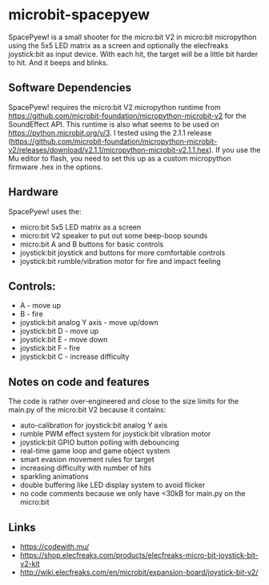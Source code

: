 # microbit-spacepyew

SpacePyew! is a small shooter for the micro:bit V2 in micro:bit micropython using the 5x5 LED matrix as a screen and optionally the elecfreaks joystick:bit as input device.
With each hit, the target will be a little bit harder to hit. And it beeps and blinks.

## Software Dependencies

SpacePyew! requires the micro:bit V2 micropython runtime from https://github.com/microbit-foundation/micropython-microbit-v2 for the SoundEffect API.
This runtime is also what seems to be used on https://python.microbit.org/v/3.
I tested using the 2.1.1 release  (https://github.com/microbit-foundation/micropython-microbit-v2/releases/download/v2.1.1/micropython-microbit-v2.1.1.hex).
If you use the Mu editor to flash, you need to set this up as a custom micropython firmware .hex in the options.

## Hardware

SpacePyew! uses the:

* micro:bit 5x5 LED matrix as a screen
* micro:bit V2 speaker to put out some beep-boop sounds
* micro:bit A and B buttons for basic controls
* joystick:bit joystick and buttons for more comfortable controls
* joystick:bit rumble/vibration motor for fire and impact feeling

## Controls:

* A - move up
* B - fire
* joystick:bit analog Y axis - move up/down
* joystick:bit D - move up
* joystick:bit E - move down
* joystick:bit F - fire
* joystick:bit C - increase difficulty

## Notes on code and features

The code is rather over-engineered and close to the size limits for the main.py of the micro:bit V2 because it contains:
* auto-calibration for joystick:bit analog Y axis
* rumble PWM effect system for joystick:bit vibration motor
* joystick:bit GPIO button polling with debouncing
* real-time game loop and game object system
* smart evasion movement rules for target
* increasing difficulty with number of hits
* sparkling animations
* double buffering like LED display system to avoid flicker
* no code comments because we only have <30kB for main.py on the micro:bit
    
## Links

* https://codewith.mu/
* https://shop.elecfreaks.com/products/elecfreaks-micro-bit-joystick-bit-v2-kit
* http://wiki.elecfreaks.com/en/microbit/expansion-board/joystick-bit-v2/

